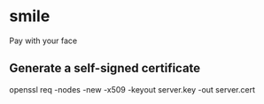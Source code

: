 # smile
Pay with your face



## Generate a self-signed certificate
openssl req -nodes -new -x509 -keyout server.key -out server.cert

